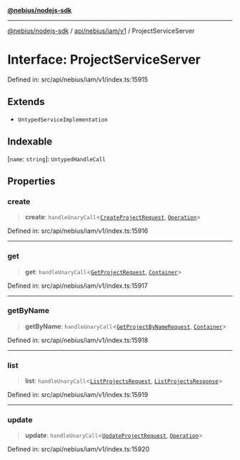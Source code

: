 [**@nebius/nodejs-sdk**](../../../../../README.md)

***

[@nebius/nodejs-sdk](../../../../../README.md) / [api/nebius/iam/v1](../README.md) / ProjectServiceServer

# Interface: ProjectServiceServer

Defined in: src/api/nebius/iam/v1/index.ts:15915

## Extends

- `UntypedServiceImplementation`

## Indexable

\[`name`: `string`\]: `UntypedHandleCall`

## Properties

### create

> **create**: `handleUnaryCall`\<[`CreateProjectRequest`](CreateProjectRequest.md), [`Operation`](../../../common/v1/interfaces/Operation.md)\>

Defined in: src/api/nebius/iam/v1/index.ts:15916

***

### get

> **get**: `handleUnaryCall`\<[`GetProjectRequest`](GetProjectRequest.md), [`Container`](Container.md)\>

Defined in: src/api/nebius/iam/v1/index.ts:15917

***

### getByName

> **getByName**: `handleUnaryCall`\<[`GetProjectByNameRequest`](GetProjectByNameRequest.md), [`Container`](Container.md)\>

Defined in: src/api/nebius/iam/v1/index.ts:15918

***

### list

> **list**: `handleUnaryCall`\<[`ListProjectsRequest`](ListProjectsRequest.md), [`ListProjectsResponse`](ListProjectsResponse.md)\>

Defined in: src/api/nebius/iam/v1/index.ts:15919

***

### update

> **update**: `handleUnaryCall`\<[`UpdateProjectRequest`](UpdateProjectRequest.md), [`Operation`](../../../common/v1/interfaces/Operation.md)\>

Defined in: src/api/nebius/iam/v1/index.ts:15920
